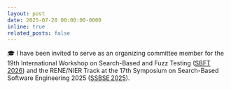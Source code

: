 ```yaml
---
layout: post
date: 2025-07-28 00:00:00-0000
inline: true
related_posts: false
---
```


:mortar_board: I have been invited to serve as an organizing committee member for the 19th International Workshop on Search-Based and Fuzz Testing ([SBFT 2026](https://search-based-and-fuzz-testing.github.io/sbft26/)) and the RENE/NIER Track at the 17th Symposium on Search-Based Software Engineering 2025 ([SSBSE 2025](https://conf.researchr.org/track/ssbse-2025/ssbse-2025-rene-nier)).